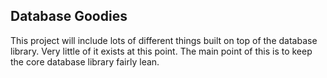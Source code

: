 ## Database Goodies

This project will include lots of different things built on top of
the database library. Very little of it exists at this point. The
main point of this is to keep the core database library fairly lean.
